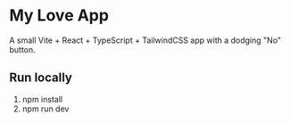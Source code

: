 # My Love App
A small Vite + React + TypeScript + TailwindCSS app with a dodging "No" button.

## Run locally
1. npm install
2. npm run dev
